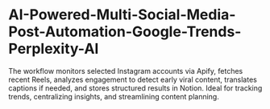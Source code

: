 # AI-Powered-Multi-Social-Media-Post-Automation-Google-Trends-Perplexity-AI 
The workflow monitors selected Instagram accounts via Apify, fetches recent Reels, analyzes engagement to detect early viral content, translates captions if needed, and stores structured results in Notion. Ideal for tracking trends, centralizing insights, and streamlining content planning.
